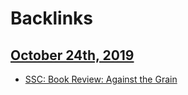 
# Backlinks
## [October 24th, 2019](<October 24th, 2019.md>)
- [SSC: Book Review: Against the Grain](<SSC: Book Review: Against the Grain.md>)


